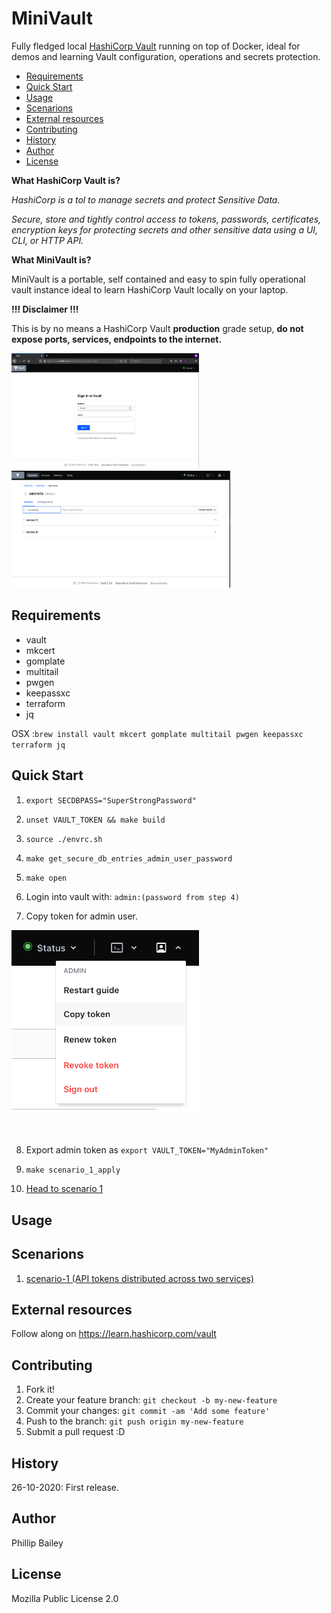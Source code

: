 # MiniVault

Fully  fledged local [HashiCorp Vault](https://www.vaultproject.io/) running on top of Docker, ideal for demos and
learning Vault configuration, operations and secrets protection.

<!-- MDTOC maxdepth:6 firsth1:2 numbering:0 flatten:0 bullets:1 updateOnSave:1 -->

- [Requirements](#Requirements)   
- [Quick Start](#Quick-Start)   
- [Usage](#Usage)   
- [Scenarions](#Scenarions)   
- [External resources](#External-resources)   
- [Contributing](#Contributing)   
- [History](#History)   
- [Author](#Author)   
- [License](#License)   

<!-- /MDTOC -->

**What HashiCorp Vault is?**

_HashiCorp is a tol to manage secrets and protect Sensitive Data._

_Secure, store and tightly control access to tokens, passwords, certificates, encryption keys for protecting secrets and other sensitive data using a UI, CLI, or HTTP API._

**What MiniVault is?**

MiniVault is a portable, self contained and easy to spin fully operational vault instance ideal to learn HashiCorp Vault locally on your laptop.

**!!! Disclaimer !!!**

This is by no means a HashiCorp Vault **production** grade setup, **do not expose ports, services, endpoints to the internet.**

<img src=".img/vault1.png" alt="Vault1" width="300"/>

<img src=".img/vault2.png" alt="Vault2" width="350"/>

## Requirements

- vault
- mkcert
- gomplate
- multitail
- pwgen
- keepassxc
- terraform
- jq

OSX :`brew install vault mkcert gomplate multitail pwgen keepassxc  terraform jq`




## Quick Start


1. `export SECDBPASS="SuperStrongPassword"`

2. `unset VAULT_TOKEN && make build`

3. `source ./envrc.sh`

4. `make get_secure_db_entries_admin_user_password`

5. `make open`

6. Login into vault with: `admin:(password from step 4)`

7. Copy token for admin user.


<img src=".img/token.png" alt="Sonar" width="300"/>
<br/>
<br/>
<br/>

8. Export admin token as `export VAULT_TOKEN="MyAdminToken"`

9. `make scenario_1_apply`

10. [Head to scenario 1](demos/scenario-1/README.md)



## Usage


## Scenarions

1. [scenario-1 (API tokens distributed across two services)](demos/scenario-1/README.md)

## External resources

Follow along on https://learn.hashicorp.com/vault

## Contributing

1. Fork it!
2. Create your feature branch: `git checkout -b my-new-feature`
3. Commit your changes: `git commit -am 'Add some feature'`
4. Push to the branch: `git push origin my-new-feature`
5. Submit a pull request :D

## History

26-10-2020: First release.

## Author

Phillip Bailey

## License

Mozilla Public License 2.0
